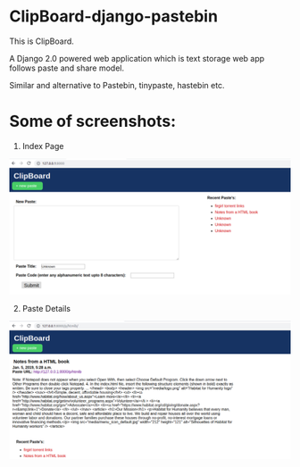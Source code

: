 # ClipBoard-django-pastebin

This is ClipBoard.

A Django 2.0 powered web application which is text storage web app follows paste and share model. 

Similar and alternative to Pastebin, tinypaste, hastebin etc.


# Some of screenshots:

1. Index Page


![alt text](https://github.com/RahulPalve/ClipBoard-django-pastebin/blob/master/todoapp/static/images/index.png)


2. Paste Details


![alt text](https://github.com/RahulPalve/ClipBoard-django-pastebin/blob/master/todoapp/static/images/detailed.png)
